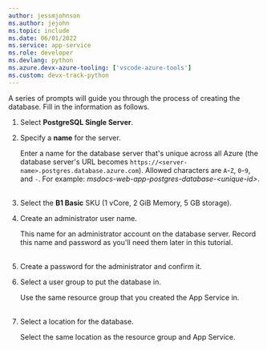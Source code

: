 ```yaml
---
author: jessmjohnson
ms.author: jejohn
ms.topic: include
ms.date: 06/01/2022
ms.service: app-service
ms.role: developer
ms.devlang: python
ms.azure.devx-azure-tooling: ['vscode-azure-tools']
ms.custom: devx-track-python
---
```



A series of prompts will guide you through the process of creating the database. Fill in the information as follows.

1. Select **PostgreSQL Single Server**.

1. Specify a **name** for the server.

   Enter a name for the database server that's unique across all Azure (the database server's URL becomes `https://<server-name>.postgres.database.azure.com`). Allowed characters are `A`-`Z`, `0`-`9`, and `-`. For example: *msdocs-web-app-postgres-database-\<unique-id>*.<br><br>

1. Select the **B1 Basic** SKU (1 vCore, 2 GiB Memory, 5 GB storage).

1. Create an administrator user name.

   This name for an administrator account on the database server. Record this name and password as you'll need them later in this tutorial.<br><br>

1. Create a password for the administrator and confirm it.

1. Select a user group to put the database in.

   Use the same resource group that you created the App Service in.<br><br>

1. Select a location for the database.

   Select the same location as the resource group and App Service.
